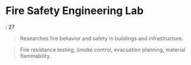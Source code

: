 # Fire Safety Engineering Lab

: 27

> Researches fire behavior and safety in buildings and infrastructure.
> 

> Fire resistance testing, smoke control, evacuation planning, material flammability.
>